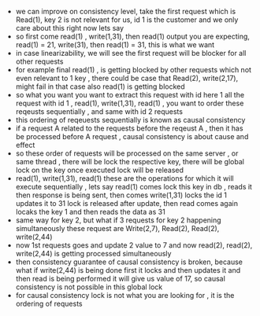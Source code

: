 - we can improve on consistency level, take the first request which is Read(1), key 2 is not relevant for us, id 1 is the customer and we only care about this right now lets say
- so first come read(1) , write(1,31), then read(1) output you are expecting, read(1) = 21, write(31), then read(1) =  31, this is what we want
- in case linearizability, we will see the first request will be blocker for all other requests
- for example final read(1) , is getting blocked by other requests which not even relevant to 1 key , there could be case that Read(2), write(2,17), might fail in that case also read(1) is getting blocked
- so what you want you want to extract this request with id here 1 all the request with id 1 , read(1), write(1,31), read(1) , you want to order these reqeusts sequentially , and same with id 2 requests
- this ordering of reqeuests sequentially is known as causal consistency
- if a request A related to the requests before the reqeust A , then  it has be processed before A request , causal consistency is about cause and effect
- so these order of requests will be processed on the same server , or same thread , there will be lock the respective key, there will be global lock on the key once executed lock will be released
- read(1), write(1,31), read(1) these are the operations for which it will execute sequentially , lets say read(1) comes lock this key in db , reads it then response is being sent, then comes write(1,31) locks the id 1 updates it to 31 lock is released after update, then read comes again locaks the key 1 and then reads the data as 31
- same way for key 2, but what if 3 requests for key 2 happening simultaneously these request are Write(2,7), Read(2), Read(2), write(2,44)
- now 1st requests goes and update 2 value to 7 and now read(2), read(2), write(2,44) is getting processed simultaneously
- then consistency guarantee of causal consistency is broken, because what if write(2,44) is being done first it locks and then updates it  and then read is being performed it will give us value of 17, so causal consistency is not possible in this global lock
- for causal consistency lock is not what you are looking for , it is the ordering of requests
